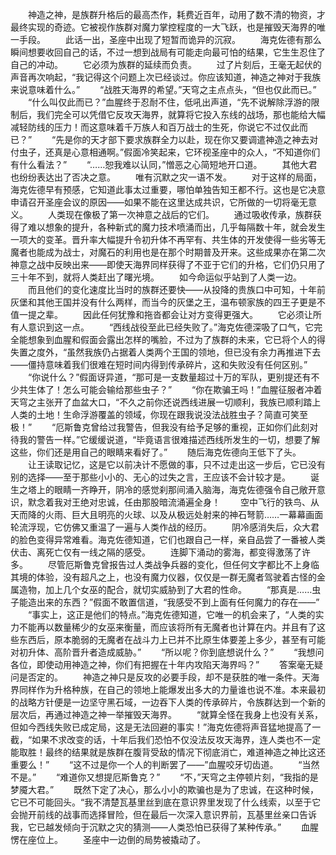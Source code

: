 　　神造之神，是族群升格后的最高杰作，耗费近百年，动用了数不清的物资，才最终实现的奇迹。它被视作族群对魔力掌控程度的一大飞跃，也是摧毁天海界的唯一手段。
　　此话一出，圣座中出现了短暂而诡异的沉寂。
　　海克佐德有那么瞬间想要收回自己的话，不过一想到战局有可能走向最可怕的结果，它生生忍住了自己的冲动。
　　它必须为族群的延续而负责。
　　过了片刻后，王毫无起伏的声音再次响起，“我记得这个问题上次已经谈过。你应该知道，神造之神对于我族来说意味着什么。”
　　“战胜天海界的希望。”天穹之主点点头，“但也仅此而已。”
　　“什么叫仅此而已？”血腥终于忍耐不住，低吼出声道，“先不说解除浮游的限制后，我们完全可以凭借它反攻天海界，就算将它投入东线的战场，那也能给大幅减轻防线的压力！而这意味着千万族人和百万战士的生死，你说它不过仅此而已？”
　　“先是你的天才部下要求族群全力以赴，现在你又要调遣神造之神去对付虫子，还真是心意相通啊。”假面冷笑起来，它环视圣座中的众人，“不知道你们有什么看法？”
　　“……恕我难以认同，”憎恶之心简短地开口道。
　　其他大君也纷纷表达出了否决之意。
　　唯有沉默之灾一语不发。
　　对于这样的局面，海克佐德早有预感，它知道此事太过重要，哪怕单独告知王都不行。这也是它决意申请召开圣座会议的原因——如果不能在这里达成共识，它所做的一切将毫无意义。
　　人类现在像极了第一次神意之战后的它们。
　　通过吸收传承，族群获得了难以想象的提升，各种新式的魔力技术喷涌而出，几乎每隔数十年，就会发生一项大的变革。晋升率大幅提升令初升体不再罕有、共生体的开发使得一些劣等无魔者也能成为战士，对魔石的利用也是在那个时期普及开来。这些成果亦在第二次神意之战中反映出来——即使天海界同样获得了不亚于它们的升格，它们仍只用了三十年不到，就将人类赶出了曙光境。
　　如今命运似乎站到了人类一边。
　　而且他们的变化速度比当时的族群还要快——从投降的贵族口中可知，十年前灰堡和其他王国并没有什么两样，而当今的灰堡之王，温布顿家族的四王子更是不值一提之辈。
　　因此任何犹豫和拖沓都会让对方变得更强大。
　　它必须让所有人意识到这一点。
　　“西线战役至此已经失败了。”海克佐德深吸了口气，它完全能想象到血腥和假面会露出怎样的嘴脸，不过为了族群的未来，它已将个人的得失置之度外，“虽然我族仍占据着人类两个王国的领地，但已没有余力再推进下去——僵持意味着我们很难在短时间内得到传承碎片，这和失败没有任何区别。”
　　“你说什么？”假面讶异道，“那可是一支数量超过十万的军队，更别提还有不少共生体了！怎么可能会输给那些虫子？”
　　“你在欺骗王吗！”血腥征服者冲着天穹之主张开了血盆大口，“不久之前你还说西线进展一切顺利，我族已顺利踏上人类的土地！生命浮游覆盖的领域，你现在跟我说没法战胜虫子？简直可笑至极！”
　　“厄斯鲁克曾给过我警告，但我没有给予足够的重视，正如你们此刻对待我的警告一样。”它缓缓说道，“毕竟语言很难描述西线所发生的一切，想要了解这些，你们还是用自己的眼睛来看好了。”
　　随后海克佐德向王低下了头。
　　让王读取记忆，这是它以前决计不愿做的事，只不过走出这一步后，它已没有别的选择——至于那些小小的、无心的过失之言，王应该不会计较才是。
　　诞生之塔上的眼睛一齐睁开，阴冷的感觉刹那间涌入脑海，海克佐德强令自己敞开意识，默念着我对王绝对忠诚，任由那股暗流涌遍全身！
　　空中飞行的铁鸟、从天而降的火雨、巨大且明亮的火球、以及从极远处射来的神石弩箭……一幕幕画面轮流浮现，它仿佛又重温了一遍与人类作战的经历。
　　阴冷感消失后，众大君的脸色变得异常难看。海克佐德知道，它们也跟自己一样，亲自品尝了一番被人类伏击、离死亡仅有一线之隔的感受。
　　连脚下涌动的雾海，都变得激荡了许多。
　　尽管厄斯鲁克曾报告过人类战争兵器的变化，但任何文字都比不上身临其境的体验，没有超凡之上，也没有魔力仪器，仅仅是一群无魔者驾驶着古怪的金属造物，加上几个女巫的配合，就切实威胁到了大君的性命。
　　“那真是……虫子能造出来的东西？”假面不敢置信道，“我感受不到上面有任何魔力的存在——”
　　“事实上，这正是他们的特点。”海克佐德知道，它唯一的机会来了，“人类的实力不能再以数量稀少的女巫来衡量，而应该将所有无魔者也计算在内。并且有了这些东西后，原本脆弱的无魔者在战斗力上已并不比原生体要差上多少，甚至有可能对初升体、高阶晋升者造成威胁。”
　　“所以呢？你到底想说什么？”
　　“我想问各位，即使动用神造之神，你们有把握在十年内攻陷天海界吗？”
　　答案毫无疑问是否定的。
　　神造之神只是反攻的必要手段，却不是获胜的唯一条件。天海界同样作为升格种族，在自己的领地上能爆发出多大的力量谁也说不准。本来最初的战略方针便是一边坚守黑石域，一边吞下人类的传承碎片，令族群达到一个新的层次后，再通过神造之神一举摧毁天海界。
　　“就算全怪在我身上也没有关系，但如今西线失败已成定局，这是无法回避的事实！”海克佐德将声音猛地提高了一截，“如果不求改变的话，十年后我们恐怕不仅没法反攻天海界，连人类也不一定能取胜！最终的结果就是族群在腹背受敌的情况下彻底消亡，难道神造之神比这还重要么！”
　　“这不过是你一个人的判断罢了——”血腥咬牙切齿道。
　　“当然不是。”
　　“难道你又想提厄斯鲁克？”
　　“不，”天穹之主停顿片刻，“我指的是梦魇大君。”
　　既然下定了决心，那么小小的欺骗也是为了忠诚，在这种时候，它已不可能回头。“我不清楚瓦基里丝到底在意识界里发现了什么线索，以至于它会抛开前线的战事而选择冒险，但在最后一次深入意识界前，瓦基里丝亲口告诉我，它已越发倾向于沉默之灾的猜测——人类恐怕已获得了某种传承。”
　　血腥愣在座位上。
　　圣座中一边倒的局势被撬动了。